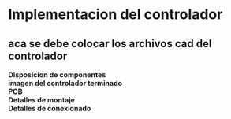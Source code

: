 # Implementacion del controlador

## aca se debe colocar los archivos cad del controlador
 **Disposicion de componentes**  
 **imagen del controlador terminado**  
 **PCB**  
 **Detalles de montaje**  
 **Detalles de conexionado**  
